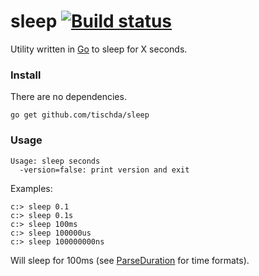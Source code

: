 ﻿# sleep [![Build status](https://ci.appveyor.com/api/projects/status/7en2vn95tptff7n7?svg=true)](https://ci.appveyor.com/project/tischda/sleep)

Utility written in [Go](https://www.golang.org) to sleep for X seconds.

### Install

There are no dependencies.

~~~
go get github.com/tischda/sleep
~~~

### Usage

~~~
Usage: sleep seconds
  -version=false: print version and exit
~~~

Examples:

~~~
c:> sleep 0.1
c:> sleep 0.1s
c:> sleep 100ms
c:> sleep 100000us
c:> sleep 100000000ns
~~~

Will sleep for 100ms (see [ParseDuration](http://golang.org/pkg/time/#ParseDuration) for time formats).

